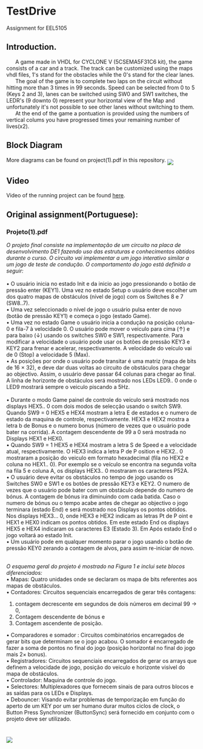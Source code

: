 # TestDrive
Assignment for EEL5105

## Introduction.
&nbsp;&nbsp;&nbsp;&nbsp;&nbsp;&nbsp;A game made in VHDL for CYCLONE V (5CSEMA5F31C6 kit), the game consists of a car and a track. The track can be customized using the maps vhdl files, 1's stand for the obstacles while the 0's stand for the clear lanes.  
&nbsp;&nbsp;&nbsp;&nbsp;&nbsp;&nbsp;The goal of the game is to complete two laps on the circuit without hitting more than 3 times in 99 seconds. 
Speed can be selected from 0 to 5 (Keys 2 and 3), lanes can be switched using SW0 and SW1 switches, the LEDR's (9 downto 0) represent your horizontal view of the Map and unfortunately it's not possible to see other lanes without switching to them.  
&nbsp;&nbsp;&nbsp;&nbsp;&nbsp;&nbsp;At the end of the game a pontuation is provided using the numbers of vertical colums you have progressed times your remaining number of lives(x2).

## Block Diagram
More diagrams can be found on project(1).pdf in this repository.
<img src="http://i.imgur.com/PUujCty.png" align="middle">

## Video
Video of the running project can be found [here](https://drive.google.com/open?id=0Byis5tAmJ-d_cmlSbmFhTGU2RmM).

## Original assignment(Portuguese):
### Projeto(1).pdf

*O projeto final consiste na implementação de um circuito na placa de desenvolvimento DE1 fazendo uso das estruturas
e conhecimentos obtidos durante o curso. O circuito vai implementar a um jogo interativo similar a um jogo de teste de
condução. O comportamento do jogo está definido a seguir:<br/>*
<br/>
• O usuário inicia no estado Init e da inicio ao jogo pressionando o botão de pressão enter (KEY1). Uma vez no estado
Setup o usuário deve escolher um dos quatro mapas de obstáculos (nível de jogo) com os Switches 8 e 7 (SW8..7).<br/>
• Uma vez seleccionado o nível de jogo o usuário pulsa enter de novo (botão de pressão KEY1) e começa o jogo (estado
Game).<br/>
• Uma vez no estado Game o usuário inicia a condução na posição coluna-0 e fila-7 à velocidade 0. O usuário pode
mover o veiculo para cima (↑) e para baixo (↓) usando os switches SW0 e SW1, respectivamente. Para modificar
a velocidade o usuário pode usar os botões de pressão KEY3 e KEY2 para frenar e acelerar, respectivamente. A
velocidade do veículo vai de 0 (Stop) a velocidade 5 (Max).<br/>
• As posições por onde o usuário pode transitar é uma matriz (mapa de bits de 16 × 32), e deve dar duas voltas ao
circuito de obstáculos para chegar ao objectivo. Assim, o usuário deve passar 64 colunas para chegar ao final. A
linha de horizonte de obstáculos será mostrado nos LEDs LED9.. 0 onde o LED9 mostrará sempre o veiculo piscando
a 5Hz.<br/><br/>
• Durante o modo Game painel de controle do veículo será mostrado nos displays HEX5.. 0 com dois modos de selecção
usando o switch SW9. Quando SW9 = 0 HEX5 e HEX4 mostram a letra E de estados e o numero de estado da
maquina de controle, respectivamente. HEX3 e HEX2 mostra a letra b de Bonus e o numero bonus (número de
vezes que o usuário pode bater na corrida). A contagem descendente de 99 a 0 será mostrada no Displays HEX1 e
HEX0.<br/>
• Quando SW9 = 1 HEX5 e HEX4 mostram a letra S de Speed e a velocidade atual, respectivamente. O HEX3 indica
a letra P de P osition e HEX2.. 0 mostraram a posição do veiculo em formato hexadecimal (fila no HEX2 e coluna
no HEX1.. 0). Por exemplo se o veículo se encontra na segunda volta na fila 5 e coluna A, os displays HEX3.. 0
mostraram os caracteres P52A.<br/>
• O usuário deve evitar os obstáculos no tempo de jogo usando os Switches SW0 e SW1 e os botões de pressão KEY3
e KEY2. O numero de vezes que o usuário pode bater com um obstáculo depende do numero de bónus. A contagem
de bónus ira diminuindo com cada batida. Caso o numero de bónus ou o tempo acabe antes de chegar ao objectivo
o jogo terminara (estado End) e será mostrado nos Displays os pontos obtidos. Nos displays HEX3... 0, onde HEX3
e HEX2 indicam as letras Pt de P oint e HEX1 e HEX0 indicam os pontos obtidos. Em este estado End os displays
HEX5 e HEX4 indicaram os caracteres E3 (Estado 3). Em Após estado End o jogo voltará ao estado Init.<br/>
• Um usuário pode em qualquer momento parar o jogo usando o botão de pressão KEY0 zerando a contagem de alvos,
para assim re-iniciar de novo.<br/><br/>

*O esquema geral do projeto é mostrado na Figura 1 e inclui sete blocos diferenciados:*<br/>
• Mapas: Quatro unidades onde se declaram os mapa de bits referentes aos mapas de obstáculos.<br/>
• Contadores: Circuitos sequenciais encarregados de gerar três contagens: <br/>
1. contagem decrescente em segundos de dois números em decimal 99 → 0, 
2. Contagem descendente de bónus e 
3. Contagem ascendente de posição.<br/>

• Comparadores e somador : Circuitos combinatórios encarregados de gerar bits que determinam se o jogo acabou.
O somador é encarregado de fazer a soma de pontos no final do jogo (posição horizontal no final do jogo mais 2×
bonus).<br/>
• Registradores: Circuitos sequenciais encarregados de gerar os arrays que definem a velocidade de jogo, posição do
veiculo e horizonte visível do mapa de obstáculos.<br/>
• Controlador: Maquina de controle do jogo.<br/>
• Selectores: Multiplexadores que fornecem sinais de para outros blocos e as saídas para os LEDs e Displays.<br/>
• Debouncer: Visando evitar problemas de temporização em função do aperto de um KEY por um ser humano durar
muitos ciclos de clock, o Button Press Synchronizer (ButtonSync) será fornecido em conjunto com o projeto deve
ser utilizado.
#
<img src="http://i.imgur.com/KeB30jR.png" align="left">

